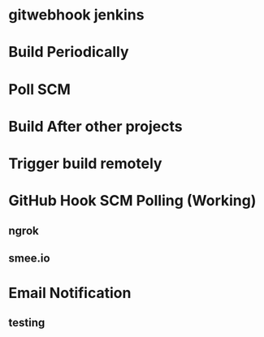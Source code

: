 # gitwebhook jenkins


# Build Periodically


# Poll SCM


# Build After other projects


# Trigger build remotely


# GitHub Hook SCM Polling (Working)
## ngrok
## smee.io


# Email Notification
## testing
